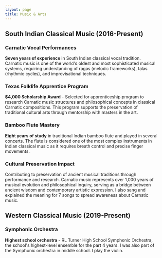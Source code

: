 ```yaml
---
layout: page
title: Music & Arts
---
```


## South Indian Classical Music (2016-Present)

### Carnatic Vocal Performances
**Seven years of experience** in South Indian classical vocal tradition. Carnatic music is one of the world's oldest and most sophisticated musical systems, requiring understanding of ragas (melodic frameworks), talas (rhythmic cycles), and improvisational techniques.

### Texas Folklife Apprentice Program
**$4,000 Scholarship Award** - Selected for apprenticeship program to research Carnatic music structures and philosophical concepts in classical Carnatic compositions. This program supports the preservation of traditional cultural arts through mentorship with masters in the art.

### Bamboo Flute Mastery
**Eight years of study** in traditional Indian bamboo flute and played in several concerts. The flute is considered one of the most complex instruments in Indian classical music as it requires breath control and precise finger movements.

### Cultural Preservation Impact
Contributing to preservation of ancient musical traditions through performance and research. Carnatic music represents over 1,000 years of musical evolution and philosophical inquiry, serving as a bridge between ancient wisdom and contemporary artistic expression. I also sang and explained the meaning for 7 songs to spread awareness about Carnatic music.

## Western Classical Music (2019-Present)

### Symphonic Orchestra
**Highest school orchestra** - RL Turner High School Symphonic Orchestra, the school's highest-level ensemble for the part 4 years. I was also part of the Symphonic orchestra in middle school. I play the violin. 